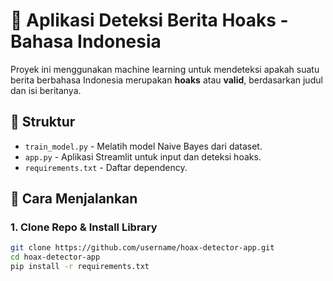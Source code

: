 # 📰 Aplikasi Deteksi Berita Hoaks - Bahasa Indonesia

Proyek ini menggunakan machine learning untuk mendeteksi apakah suatu berita berbahasa Indonesia merupakan **hoaks** atau **valid**, berdasarkan judul dan isi beritanya.

## 📁 Struktur

- `train_model.py` - Melatih model Naive Bayes dari dataset.
- `app.py` - Aplikasi Streamlit untuk input dan deteksi hoaks.
- `requirements.txt` - Daftar dependency.

## 🚀 Cara Menjalankan

### 1. Clone Repo & Install Library
```bash
git clone https://github.com/username/hoax-detector-app.git
cd hoax-detector-app
pip install -r requirements.txt
